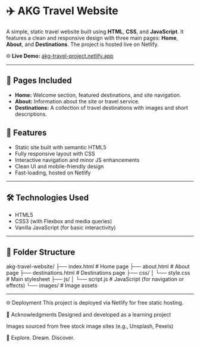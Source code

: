 # ✈️ AKG Travel Website

A simple, static travel website built using **HTML**, **CSS**, and **JavaScript**. It features a clean and responsive design with three main pages: **Home**, **About**, and **Destinations**. The project is hosted live on Netlify.

🌐 **Live Demo:** [akg-travel-project.netlify.app](https://akg-travel-project.netlify.app/)

---

## 📄 Pages Included

- **Home:** Welcome section, featured destinations, and site navigation.
- **About:** Information about the site or travel service.
- **Destinations:** A collection of travel destinations with images and short descriptions.

## 🚀 Features

- Static site built with semantic HTML5
- Fully responsive layout with CSS
- Interactive navigation and minor JS enhancements
- Clean UI and mobile-friendly design
- Fast-loading, hosted on Netlify

---

## 🛠️ Technologies Used

- HTML5
- CSS3 (with Flexbox and media queries)
- Vanilla JavaScript (for basic interactivity)

---

## 📁 Folder Structure

akg-travel-website/
├── index.html # Home page
├── about.html # About page
├── destinations.html # Destinations page
├── css/
│ └── style.css # Main stylesheet
├── js/
│ └── script.js # JavaScript (for navigation or effects)
└── images/ # Image assets


---

🌐 Deployment
This project is deployed via Netlify for free static hosting.

🙌 Acknowledgments
Designed and developed as a learning project

Images sourced from free stock image sites (e.g., Unsplash, Pexels)

🧭 Explore. Dream. Discover.
